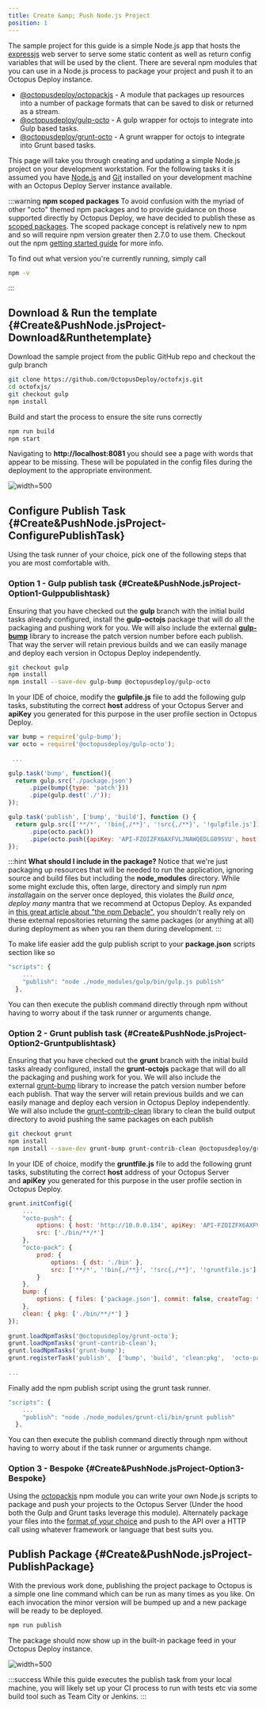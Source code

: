 ```yaml
---
title: Create &amp; Push Node.js Project
position: 1
---
```


The sample project for this guide is a simple Node.js app that hosts the [expressjs](http://expressjs.com/) web server to serve some static content as well as return config variables that will be used by the client. There are several npm modules that you can use in a Node.js process to package your project and push it to an Octopus Deploy instance.

- [@octopusdeploy/octopackjs](https://github.com/OctopusDeploy/octopackjs) - A module that packages up resources into a number of package formats that can be saved to disk or returned as a stream.
- [@octopusdeploy/gulp-octo](https://github.com/OctopusDeploy/gulp-octo) - A gulp wrapper for octojs to integrate into Gulp based tasks.
- [@octopusdeploy/grunt-octo](https://github.com/OctopusDeploy/grunt-octo) - A grunt wrapper for octojs to integrate into Grunt based tasks.

This page will take you through creating and updating a simple Node.js project on your development workstation. For the following tasks it is assumed you have [Node.js](https://nodejs.org) and [Git](https://git-scm.com/) installed on your development machine with an Octopus Deploy Server instance available.

:::warning
**npm scoped packages**
To avoid confusion with the myriad of other "octo" themed npm packages and to provide guidance on those supported directly by Octopus Deploy, we have decided to publish these as [scoped packages](https://docs.npmjs.com/misc/scope). The scoped package concept is relatively new to npm and so will require npm version greater then 2.7.0 to use them. Checkout out the npm [getting started guide](https://docs.npmjs.com/getting-started/scoped-packages) for more info.

To find out what version you're currently running, simply call

```bash
npm -v
```
:::

## Download & Run the template {#Create&amp;PushNode.jsProject-Download&amp;Runthetemplate}

Download the sample project from the public GitHub repo and checkout the gulp branch

```bash
git clone https://github.com/OctopusDeploy/octofxjs.git
cd octofxjs/
git checkout gulp
npm install
```

Build and start the process to ensure the site runs correctly

```bash
npm run build
npm start
```

Navigating to **http://localhost:8081** you should see a page with words that appear to be missing. These will be populated in the config files during the deployment to the appropriate environment.

![](/docs/images/3049551/3278578.png "width=500")

## Configure Publish Task {#Create&amp;PushNode.jsProject-ConfigurePublishTask}

Using the task runner of your choice, pick one of the following steps that you are most comfortable with.

### Option 1 - Gulp publish task {#Create&amp;PushNode.jsProject-Option1-Gulppublishtask}

Ensuring that you have checked out the **gulp** branch with the initial build tasks already configured, install the **gulp-octojs** package that will do all the packaging and pushing work for you. We will also include the external **[gulp-bump](https://github.com/stevelacy/gulp-bump)** library to increase the patch version number before each publish. That way the server will retain previous builds and we can easily manage and deploy each version in Octopus Deploy independently.

```bash
git checkout gulp
npm install
npm install --save-dev gulp-bump @octopusdeploy/gulp-octo
```

In your IDE of choice, modify the **gulpfile.js** file to add the following gulp tasks, substituting the correct **host** address of your Octopus Server and **apiKey** you generated for this purpose in the user profile section in Octopus Deploy.

```js
var bump = require('gulp-bump');
var octo = require('@octopusdeploy/gulp-octo');
 
 ... 

gulp.task('bump', function(){
  return gulp.src('./package.json')
      .pipe(bump({type: 'patch'}))
      .pipe(gulp.dest('./'));
});

gulp.task('publish', ['bump', 'build'], function () {
  return gulp.src(['**/*', '!bin{,/**}', '!src{,/**}', '!gulpfile.js'])
      .pipe(octo.pack())
      .pipe(octo.push({apiKey: 'API-FZOIZFX6AXFVLJNAWQEDLG09SVU', host: 'http://10.0.0.134'}));
});
```

:::hint
**What should I include in the package?**
Notice that we're just packaging up resources that will be needed to run the application, ignoring source and build files but including the **node\_modules** directory. While some might exclude this, often large, directory and simply run *npm install*again on the server once deployed, this violates the *Build once, deploy many* mantra that we recommend at Octopus Deploy. As expanded in [this great article about "the npm Debacle"](http://www.letscodejavascript.com/v3/blog/2014/03/the_npm_debacle), you shouldn't really rely on these external repositories returning the same packages (or anything at all) during deployment as when you ran them during development.
:::

To make life easier add the gulp publish script to your **package.json** scripts section like so

```js
"scripts": {
    ...
    "publish": "node ./node_modules/gulp/bin/gulp.js publish"
  },
```

You can then execute the publish command directly through npm without having to worry about if the task runner or arguments change.

### Option 2 - Grunt publish task {#Create&amp;PushNode.jsProject-Option2-Gruntpublishtask}

Ensuring that you have checked out the **grunt** branch with the initial build tasks already configured, install the **grunt-octojs** package that will do all the packaging and pushing work for you. We will also include the external [grunt-bump](https://github.com/vojtajina/grunt-bump) library to increase the patch version number before each publish. That way the server will retain previous builds and we can easily manage and deploy each version in Octopus Deploy independently. We will also include the [grunt-contrib-clean](https://github.com/gruntjs/grunt-contrib-clean) library to clean the build output directory to avoid pushing the same packages on each publish

```bash
git checkout grunt
npm install
npm install --save-dev grunt-bump grunt-contrib-clean @octopusdeploy/grunt-octo
```

In your IDE of choice, modify the **gruntfile.js** file to add the following grunt tasks, substituting the correct **host** address of your Octopus Server and **apiKey** you generated for this purpose in the user profile section in Octopus Deploy.

```js
grunt.initConfig({
	...
	"octo-push": {
		options: { host: 'http://10.0.0.134', apiKey: 'API-FZOIZFX6AXFVLJNAWQEDLG09SVU'	},
		src: ['./bin/**/*']
	},
	"octo-pack": {
		prod: {
			options: { dst: './bin' },
			src: ['**/*', '!bin{,/**}', '!src{,/**}', '!gruntfile.js']
		}
	},
	bump: {
		options: { files: ['package.json'], commit: false, createTag: false, push: false }
	},
	clean: { pkg: ['./bin/**/*'] }
});
	
grunt.loadNpmTasks('@octopusdeploy/grunt-octo');
grunt.loadNpmTasks('grunt-contrib-clean');
grunt.loadNpmTasks('grunt-bump');
grunt.registerTask('publish',  ['bump', 'build', 'clean:pkg',  'octo-pack:prod', 'octo-push']);
 
...
```

Finally add the npm publish script using the grunt task runner.

```js
"scripts": {
    ...
    "publish": "node ./node_modules/grunt-cli/bin/grunt publish"
  },
```

You can then execute the publish command directly through npm without having to worry about if the task runner or arguments change.

### Option 3 - Bespoke {#Create&amp;PushNode.jsProject-Option3-Bespoke}

Using the [octopackjs](https://github.com/OctopusDeploy/octopackjs) npm module you can write your own Node.js scripts to package and push your projects to the Octopus Server (Under the hood both the Gulp and Grunt tasks leverage this module). Alternately package your files into the [format of your choice](/docs/packaging-applications/supported-packages.md) and push to the API over a HTTP call using whatever framework or language that best suits you.

## Publish Package {#Create&amp;PushNode.jsProject-PublishPackage}

With the previous work done, publishing the project package to Octopus is a simple one line command which can be run as many times as you like. On each invocation the minor version will be bumped up and a new package will be ready to be deployed.

```bash
npm run publish
```

The package should now show up in the built-in package feed in your Octopus Deploy instance.

![](/docs/images/3049551/3278579.png "width=500")

:::success
While this guide executes the publish task from your local machine, you will likely set up your CI process to run with tests etc via some build tool such as Team City or Jenkins.
:::
